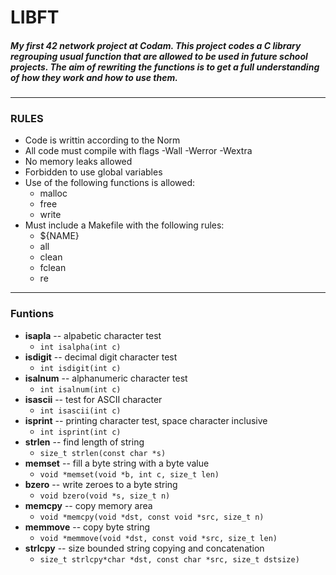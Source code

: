 # LIBFT

##### My first 42 network project at Codam. This project codes a C library regrouping usual function that are allowed to be used in future school projects. The aim of rewriting the functions is to get a full understanding of how they work and how to use them.

***

### RULES
* Code is writtin according to the Norm
* All code must compile with flags -Wall -Werror -Wextra
* No memory leaks allowed
* Forbidden to use global variables
* Use of the following functions is allowed:
    * malloc
    * free
    * write
* Must include a Makefile with the following rules:
    * ${NAME}
    * all
    * clean
    * fclean
    * re

***
### Funtions
* **isapla** -- alpabetic character test
    * `int isalpha(int c)`
* **isdigit** -- decimal digit character test
    * `int isdigit(int c)`
* **isalnum** -- alphanumeric character test
    * `int isalnum(int c)`
* **isascii** -- test for ASCII character
    * `int isascii(int c)`
* **isprint** -- printing character test, space character inclusive
    * `int isprint(int c)`
* **strlen** -- find length of string
    * `size_t strlen(const char *s)`
* **memset** -- fill a byte string with a byte value
    * `void *memset(void *b, int c, size_t len)`
* **bzero** -- write zeroes to a byte string
    * `void bzero(void *s, size_t n)`
* **memcpy** -- copy memory area
    * `void *memcpy(void *dst, const void *src, size_t n)`
* **memmove** -- copy byte string
    * `void *memmove(void *dst, const void *src, size_t len)`
* **strlcpy** -- size bounded string copying and concatenation
    * `size_t strlcpy*char *dst, const char *src, size_t dstsize)`